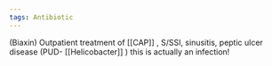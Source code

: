 ```yaml
---
tags: Antibiotic
---
```

(Biaxin)
Outpatient treatment of [[CAP]] , S/SSI, sinusitis, peptic ulcer disease (PUD- [[Helicobacter]] ) this is actually an infection! 
